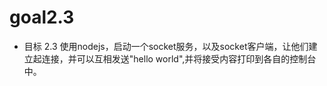 # goal2.3
- 目标 2.3 使用nodejs，启动一个socket服务，以及socket客户端，让他们建立起连接，并可以互相发送"hello world",并将接受内容打印到各自的控制台中。
